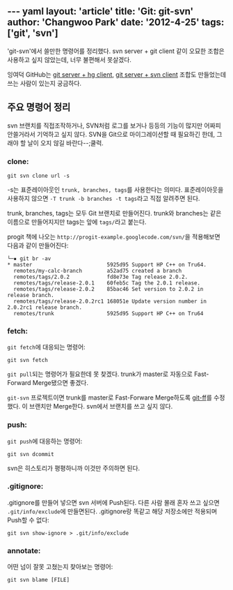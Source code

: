 --- yaml
layout: 'article'
title: 'Git: git-svn'
author: 'Changwoo Park'
date: '2012-4-25'
tags: ['git', 'svn']
---

'git-svn'에서 쓸만한 명령어를 정리했다. svn server + git client 같이 오묘한 조합은 사용하고 싶지 않았는데, 너무 불편해서 못살겠다.

잉여덕 GitHub는 [git server + hg client][hg-git], [git server + svn client][svn-git] 조합도 만들었는데 쓰는 사람이 있는지 궁금하다.

## 주요 명령어 정리

svn 브랜치를 직접조작하거나, SVN처럼 로그를 보거나 등등의 기능이 많지만 어짜피 안쓸거라서 기억하고 싶지 않다. SVN을 Git으로 마이그레이션할 때 필요하긴 한데, 그래야 할 날이 오지 않길 바란다--;쿨럭.

### clone:

    git svn clone url -s

-s는 표준레이아웃인 `trunk, branches, tags`를 사용한다는 의미다. 표준레이아웃을 사용하지 않으면 `-T trunk -b branches -t tags`라고 직접 알려주면 된다.

trunk, branches, tags는 모두 Git 브랜치로 만들어진다. trunk와 branches는 같은 이름으로 만들어지지만 tags는 앞에 `tags/`라고 붙는다.

progit 책에 나오는 `http://progit-example.googlecode.com/svn/`을 적용해보면 다음과 같이 만들어진다:

    └─▪ git br -av
    * master                        5925d95 Support HP C++ on Tru64.
      remotes/my-calc-branch        a52ad75 created a branch
      remotes/tags/2.0.2            fd8e73e Tag release 2.0.2.
      remotes/tags/release-2.0.1    60feb5c Tag the 2.0.1 release.
      remotes/tags/release-2.0.2    85bac46 Set version to 2.0.2 in release branch.
      remotes/tags/release-2.0.2rc1 168051e Update version number in 2.0.2rc1 release branch.
      remotes/trunk                 5925d95 Support HP C++ on Tru64

### fetch:

`git fetch`에 대응되는 명령어:

    git svn fetch

`git pull`되는 명령어가 필요한데 못 찾겠다. trunk가 master로 자동으로 Fast-Forward Merge됐으면 좋겠다. 

`git-svn` 프로젝트이면 trunk를 master로 Fast-Forware Merge하도록 [git-ff][]를 수정했다. 이 브랜치만 Merge한다. svn에서 브랜치를 쓰고 싶지 않다.

### push:

`git push`에 대응하는 명령어:

    git svn dcommit

svn은 히스토리가 평평하니까 이것만 주의하면 된다.

### .gitignore:

.gitignore를 만들어 넣으면 svn 서버에 Push된다. 다른 사람 몰래 혼자 쓰고 싶으면 `.git/info/exclude`에 만들면된다. .gitignore랑 똑같고 해당 저장소에만 적용되며 Push할 수 없다:

    git svn show-ignore > .git/info/exclude

### annotate:

어떤 넘이 잘못 고쳤는지 찾아보는 명령어:

    git svn blame [FILE] 

[git-ff]: https://github.com/pismute/git-tles
[hg-git]: http://hg-git.github.com/
[svn-git]: https://github.com/blog/966-improved-subversion-client-support
